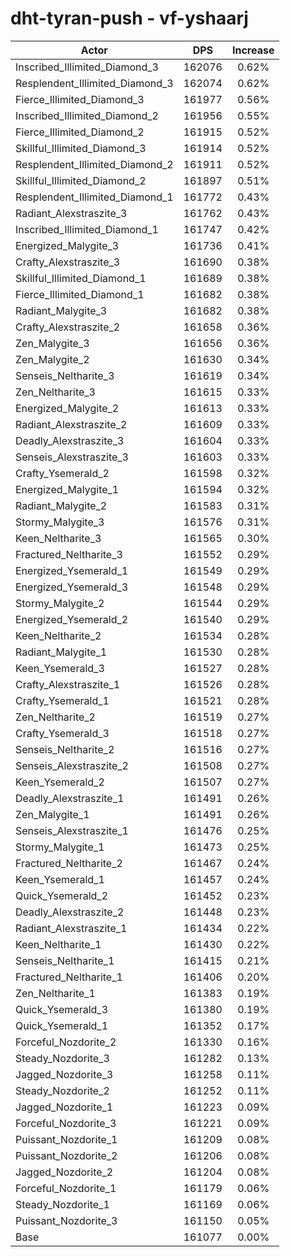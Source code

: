# dht-tyran-push - vf-yshaarj
| Actor | DPS | Increase |
|---|:---:|:---:|
|Inscribed_Illimited_Diamond_3|162076|0.62%|
|Resplendent_Illimited_Diamond_3|162074|0.62%|
|Fierce_Illimited_Diamond_3|161977|0.56%|
|Inscribed_Illimited_Diamond_2|161956|0.55%|
|Fierce_Illimited_Diamond_2|161915|0.52%|
|Skillful_Illimited_Diamond_3|161914|0.52%|
|Resplendent_Illimited_Diamond_2|161911|0.52%|
|Skillful_Illimited_Diamond_2|161897|0.51%|
|Resplendent_Illimited_Diamond_1|161772|0.43%|
|Radiant_Alexstraszite_3|161762|0.43%|
|Inscribed_Illimited_Diamond_1|161747|0.42%|
|Energized_Malygite_3|161736|0.41%|
|Crafty_Alexstraszite_3|161690|0.38%|
|Skillful_Illimited_Diamond_1|161689|0.38%|
|Fierce_Illimited_Diamond_1|161682|0.38%|
|Radiant_Malygite_3|161682|0.38%|
|Crafty_Alexstraszite_2|161658|0.36%|
|Zen_Malygite_3|161656|0.36%|
|Zen_Malygite_2|161630|0.34%|
|Senseis_Neltharite_3|161619|0.34%|
|Zen_Neltharite_3|161615|0.33%|
|Energized_Malygite_2|161613|0.33%|
|Radiant_Alexstraszite_2|161609|0.33%|
|Deadly_Alexstraszite_3|161604|0.33%|
|Senseis_Alexstraszite_3|161603|0.33%|
|Crafty_Ysemerald_2|161598|0.32%|
|Energized_Malygite_1|161594|0.32%|
|Radiant_Malygite_2|161583|0.31%|
|Stormy_Malygite_3|161576|0.31%|
|Keen_Neltharite_3|161565|0.30%|
|Fractured_Neltharite_3|161552|0.29%|
|Energized_Ysemerald_1|161549|0.29%|
|Energized_Ysemerald_3|161548|0.29%|
|Stormy_Malygite_2|161544|0.29%|
|Energized_Ysemerald_2|161540|0.29%|
|Keen_Neltharite_2|161534|0.28%|
|Radiant_Malygite_1|161530|0.28%|
|Keen_Ysemerald_3|161527|0.28%|
|Crafty_Alexstraszite_1|161526|0.28%|
|Crafty_Ysemerald_1|161521|0.28%|
|Zen_Neltharite_2|161519|0.27%|
|Crafty_Ysemerald_3|161518|0.27%|
|Senseis_Neltharite_2|161516|0.27%|
|Senseis_Alexstraszite_2|161508|0.27%|
|Keen_Ysemerald_2|161507|0.27%|
|Deadly_Alexstraszite_1|161491|0.26%|
|Zen_Malygite_1|161491|0.26%|
|Senseis_Alexstraszite_1|161476|0.25%|
|Stormy_Malygite_1|161473|0.25%|
|Fractured_Neltharite_2|161467|0.24%|
|Keen_Ysemerald_1|161457|0.24%|
|Quick_Ysemerald_2|161452|0.23%|
|Deadly_Alexstraszite_2|161448|0.23%|
|Radiant_Alexstraszite_1|161434|0.22%|
|Keen_Neltharite_1|161430|0.22%|
|Senseis_Neltharite_1|161415|0.21%|
|Fractured_Neltharite_1|161406|0.20%|
|Zen_Neltharite_1|161383|0.19%|
|Quick_Ysemerald_3|161380|0.19%|
|Quick_Ysemerald_1|161352|0.17%|
|Forceful_Nozdorite_2|161330|0.16%|
|Steady_Nozdorite_3|161282|0.13%|
|Jagged_Nozdorite_3|161258|0.11%|
|Steady_Nozdorite_2|161252|0.11%|
|Jagged_Nozdorite_1|161223|0.09%|
|Forceful_Nozdorite_3|161221|0.09%|
|Puissant_Nozdorite_1|161209|0.08%|
|Puissant_Nozdorite_2|161206|0.08%|
|Jagged_Nozdorite_2|161204|0.08%|
|Forceful_Nozdorite_1|161179|0.06%|
|Steady_Nozdorite_1|161169|0.06%|
|Puissant_Nozdorite_3|161150|0.05%|
|Base|161077|0.00%|
